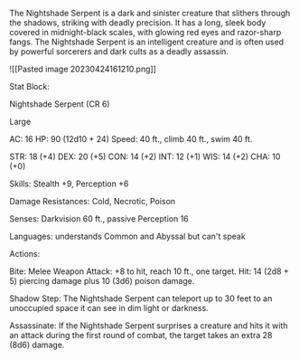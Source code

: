 The Nightshade Serpent is a dark and sinister creature that slithers through the shadows, striking with deadly precision. It has a long, sleek body covered in midnight-black scales, with glowing red eyes and razor-sharp fangs. The Nightshade Serpent is an intelligent creature and is often used by powerful sorcerers and dark cults as a deadly assassin.

![[Pasted image 20230424161210.png]]

Stat Block:

Nightshade Serpent (CR 6)

Large

AC: 16 HP: 90 (12d10 + 24) Speed: 40 ft., climb 40 ft., swim 40 ft.

STR: 18 (+4) DEX: 20 (+5) CON: 14 (+2) INT: 12 (+1) WIS: 14 (+2) CHA: 10 (+0)

Skills: Stealth +9, Perception +6

Damage Resistances: Cold, Necrotic, Poison

Senses: Darkvision 60 ft., passive Perception 16

Languages: understands Common and Abyssal but can't speak

Actions:

Bite: Melee Weapon Attack: +8 to hit, reach 10 ft., one target. Hit: 14 (2d8 + 5) piercing damage plus 10 (3d6) poison damage.

Shadow Step: The Nightshade Serpent can teleport up to 30 feet to an unoccupied space it can see in dim light or darkness.

Assassinate: If the Nightshade Serpent surprises a creature and hits it with an attack during the first round of combat, the target takes an extra 28 (8d6) damage.
